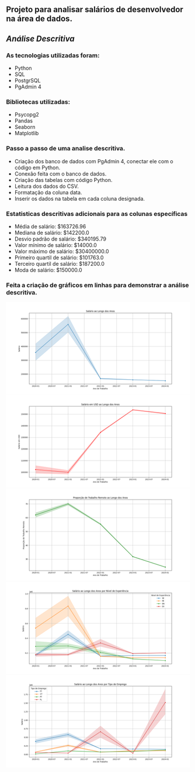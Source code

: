 ## Projeto para analisar salários de desenvolvedor na área de dados.

## *Análise Descritiva*

### As tecnologias utilizadas foram: 
* Python 
* SQL 
* PostgrSQL 
* PgAdmin 4
### Bibliotecas utilizadas:
* Psycopg2 
* Pandas
* Seaborn
* Matplotlib 

### Passo a passo de uma analise descritiva.
* Criação dos banco de dados com PgAdmin 4, conectar ele com o código em Python.
* Conexão feita com o banco de dados. 
* Criação das tabelas com código Python.
* Leitura dos dados do CSV. 
* Formatação da coluna data. 
* Inserir os dados na tabela em cada coluna designada. 

### Estatisticas descritivas adicionais para as colunas específicas 
* Média de salário: $163726.96
* Mediana de salário: $142200.0
* Desvio padrão de salário: $340195.79
* Valor mínimo de salário: $14000.0
* Valor máximo de salário: $30400000.0
* Primeiro quartil de salário: $101763.0
* Terceiro quartil de salário: $187200.0
* Moda de salário: $150000.0


### Feita a criação de gráficos em linhas para demonstrar a análise descritiva.

<img src="imagens/Figure_1.png" alt="Salário ao longo dos anos">
<img src="imagens/Figure_2.png" alt="Salário em USD ao Longo dos Anos">
<img src="imagens/Figure_3.png" alt="Proporção de trabalho remoto ao longo dos anos">
<img src="imagens/Figure_4.png" alt="Salário ao longo dos anos por nível de experiência">
<img src="imagens/Figure_5.png" alt="Salário ao longo dos anos por tipo de de emprego">
